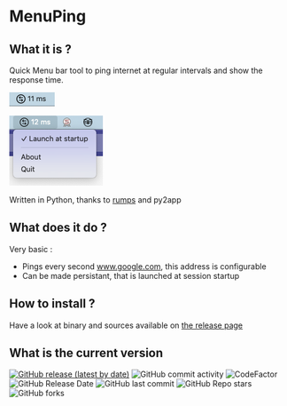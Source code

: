 # MenuPing

## What it is ?
Quick Menu bar tool to ping internet at regular intervals and show the response time.

![](images/screenshot0.png)

![](images/screenshot1.png)

Written in Python, thanks to [rumps](https://github.com/jaredks/rumps) and py2app

## What does it do ?

Very basic :

* Pings every second www.google.com, this address is configurable
* Can be made persistant, that is launched at session startup

## How to install ?

Have a look at binary and sources available on [the release page](https://github.com/julienbordet/MenuPing/releases/)


## What is the current version

[![GitHub release (latest by date)](https://img.shields.io/github/v/release/julienbordet/MenuPing)](https://github.com/julienbordet/MenuPing/releases)
![GitHub commit activity](https://img.shields.io/github/commit-activity/m/julienbordet/MenuPing)
![CodeFactor](https://www.codefactor.io/repository/github/julienbordet/MenuPing/badge)
![GitHub Release Date](https://img.shields.io/github/release-date/julienbordet/MenuPing?logo=github)
![GitHub last commit](https://img.shields.io/github/last-commit/julienbordet/MenuPing?logo=github)
![GitHub Repo stars](https://img.shields.io/github/stars/julienbordet/MenuPing?style=social)
![GitHub forks](https://img.shields.io/github/forks/julienbordet/MenuPing?style=social)
